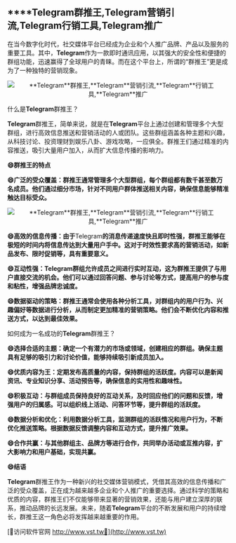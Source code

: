 ## ****Telegram**群推王,**Telegram**营销引流,**Telegram**行销工具,**Telegram**推广**

在当今数字化时代，社交媒体平台已经成为企业和个人推广品牌、产品以及服务的重要工具。其中，**Telegram**作为一款即时通讯应用，以其强大的安全性和便捷的群组功能，迅速赢得了全球用户的青睐。而在这个平台上，所谓的“群推王”更是成为了一种独特的营销现象。

 <center><img src="https://vst.tw/MP4/tuiguang/png/7.png" alt="**Telegram**群推王,**Telegram**营销引流,**Telegram**行销工具,**Telegram**推广"></center>

什么是**Telegram**群推王？

**Telegram**群推王，简单来说，就是在**Telegram**平台上通过创建和管理多个大型群组，进行高效信息推送和营销活动的人或团队。这些群组涵盖各种主题和兴趣，从科技讨论、投资理财到娱乐八卦、游戏攻略，一应俱全。群推王们通过精准的内容推送，吸引大量用户加入，从而扩大信息传播的影响力。

**😄群推王的特点**

**😄广泛的受众覆盖：群推王通常管理多个大型群组，每个群组都有数千甚至数万名成员。他们通过细分市场，针对不同用户群体推送相关内容，确保信息能够精准触达目标受众。**

 <center><img src="https://vst.tw/MP4/tuiguang/png/6.png" alt="**Telegram**群推王,**Telegram**营销引流,**Telegram**行销工具,**Telegram**推广"></center>

**😄高效的信息传播：由于**Telegram**的消息传递速度快且即时性强，群推王能够在极短的时间内将信息传达到大量用户手中。这对于时效性要求高的营销活动，如新品发布、限时促销等，具有重要意义。**

**😄互动性强：**Telegram**群组允许成员之间进行实时互动，这为群推王提供了与用户直接交流的机会。他们可以通过回答问题、参与讨论等方式，提高用户的参与度和粘性，增强品牌忠诚度。**

**😄数据驱动的策略：群推王通常会使用各种分析工具，对群组内的用户行为、兴趣偏好等数据进行分析，从而制定更加精准的营销策略。他们会不断优化内容和推送方式，以达到最佳效果。**

如何成为一名成功的**Telegram**群推王？

**😄选择合适的主题：确定一个有潜力的市场或领域，创建相应的群组。确保主题具有足够的吸引力和讨论价值，能够持续吸引新成员加入。**

**😄优质内容为王：定期发布高质量的内容，保持群组的活跃度。内容可以是新闻资讯、专业知识分享、活动预告等，确保信息的实用性和趣味性。**

**😄积极互动：与群组成员保持良好的互动关系，及时回应他们的问题和反馈，增强用户的归属感。可以组织线上活动、问答环节等，提升群组的活跃度。**

**😄数据分析和优化：利用数据分析工具，监测群组的活跃情况和用户行为，不断优化推送策略。根据数据反馈调整内容和互动方式，提升推广效果。**

**😄合作共赢：与其他群组主、品牌方等进行合作，共同举办活动或互推内容，扩大影响力和用户基础，实现共赢。**

**😄结语**

**Telegram**群推王作为一种新兴的社交媒体营销模式，凭借其高效的信息传播和广泛的受众覆盖，正在成为越来越多企业和个人推广的重要选择。通过科学的策略和优质的内容，群推王们不仅能够带来显著的营销效果，还能与用户建立深厚的联系，推动品牌的长远发展。未来，随着**Telegram**平台的不断发展和用户的持续增长，群推王这一角色必将发挥越来越重要的作用。


[👻访问软件官网 http://www.vst.tw👻](http://www.vst.tw)
